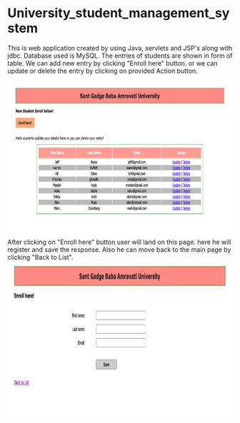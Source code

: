 # University_student_management_system
This is web application created by using Java, servlets and JSP's along with jdbc. Database used is MySQL.
The entries of students are shown in form of table. We can add new entry by clicking "Enroll here" button. or we can update or delete the entry by clicking on provided Action button. 

<img src="Screenshot 2021-03-19 at 1.29.54 PM.png" alt="image1" width="800" height="350">
After clicking on "Enroll here" button user will land on this page. here he will register and save the response. Also he can move back to the main page by clicking "Back to List". 

<img src="Screenshot 2021-03-19 at 1.30.19 PM.png" alt="image2" width="800" height="350">




